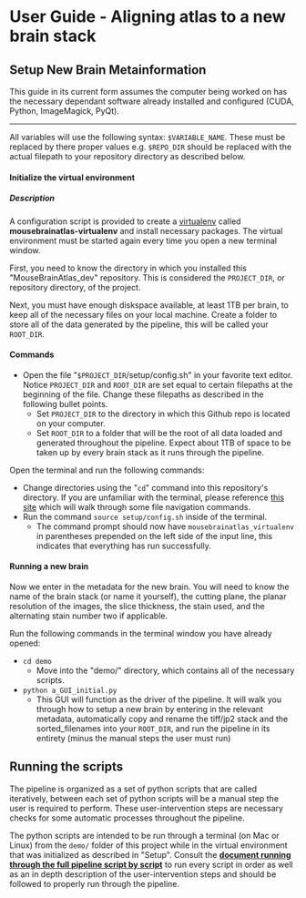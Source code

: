 # User Guide - Aligning atlas to a new brain stack

## Setup New Brain Metainformation

This guide in its current form assumes the computer being worked on has the necessary dependant software already installed and configured (CUDA, Python, ImageMagick, PyQt). 

---

All variables will use the following syntax: `$VARIABLE_NAME`. These must be replaced by there proper values e.g. `$REPO_DIR` should be replaced with the actual filepath to your repository directory as described below.

#### Initialize the virtual environment

##### Description

A configuration script is provided to create a [virtualenv](https://virtualenv.pypa.io/en/stable/) called **mousebrainatlas-virtualenv** and install necessary packages. The virtual environment must be started again every time you open a new terminal window.

First, you need to know the directory in which you installed this "MouseBrainAtlas_dev" repository. This is considered the `PROJECT_DIR`, or repository directory, of the project.

Next, you must have enough diskspace available, at least 1TB per brain, to keep all of the necessary files on your local machine. Create a folder to store all of the data generated by the pipeline, this will be called your `ROOT_DIR`.

#### Commands

- Open the file "`$PROJECT_DIR`/setup/config.sh" in your favorite text editor. Notice `PROJECT_DIR` and `ROOT_DIR` are set equal to certain filepaths at the beginning of the file. Change these filepaths as described in the following bullet points.
    - Set `PROJECT_DIR` to the directory in which this Github repo is located on your computer.
    - Set `ROOT_DIR` to a folder that will be the root of all data loaded and generated throughout the pipeline. Expect about 1TB of space to be taken up by every brain stack as it runs through the pipeline.

Open the terminal and run the following commands: 
- Change directories using the "`cd`" command into this repository's directory. If you are unfamiliar with the terminal, please reference [this site](https://www.digitalocean.com/community/tutorials/how-to-use-cd-pwd-and-ls-to-explore-the-file-system-on-a-linux-server) which will walk through some file navigation commands.
- Run the command `source setup/config.sh` inside of the terminal. 
    - The command prompt should now have `mousebrainatlas_virtualenv` in parentheses prepended on the left side of the input line, this indicates that everything has run successfully.

#### Running a new brain

Now we enter in the metadata for the new brain. You will need to know the name of the brain stack (or name it yourself), the cutting plane, the planar resolution of the images, the slice thickness, the stain used, and the alternating stain number two if applicable.

Run the following commands in the terminal window you have already opened:
- `cd demo`
    - Move into the "demo/" directory, which contains all of the necessary scripts.
- `python a_GUI_initial.py`
    - This GUI will function as the driver of the pipeline. It will walk you through how to setup a new brain by entering in the relevant metadata, automatically copy and rename the tiff/jp2 stack and the sorted_filenames into your `ROOT_DIR`, and run the pipeline in its entirety (minus the manual steps the user must run) 
    
    
## Running the scripts

The pipeline is organized as a set of python scripts that are called iteratively, between each set of python scripts will be a manual step the user is required to perform. These user-intervention steps are necessary checks for some automatic processes throughout the pipeline.

The python scripts are intended to be run through a terminal (on Mac or Linux) from the `demo/` folder of this project while in the virtual environment that was initialized as described in "Setup". Consult the __[document running through the full pipeline script by script](pipeline.md)__ to run every script in order as well as an in depth description of the user-intervention steps and should be followed to properly run through the pipeline.
